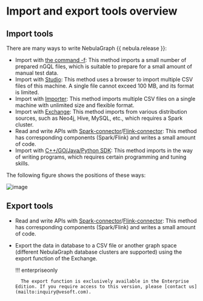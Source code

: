 # Import and export tools overview

## Import tools

There are many ways to write NebulaGraph {{ nebula.release }}:

- Import with [the command -f](../2.quick-start/3.connect-to-nebula-graph.md): This method imports a small number of prepared nGQL files, which is suitable to prepare for a small amount of manual test data.
- Import with [Studio](../nebula-studio/quick-start/st-ug-import-data.md): This method uses a browser to import multiple CSV files of this machine. A single file cannot exceed 100 MB, and its format is limited.
- Import with [Importer](use-importer.md): This method imports multiple CSV files on a single machine with unlimited size and flexible format.
- Import with [Exchange](nebula-exchange/about-exchange/ex-ug-what-is-exchange.md): This method imports from various distribution sources, such as Neo4j, Hive, MySQL, etc., which requires a Spark cluster.
- Read and write APIs with [Spark-connector](../connector/nebula-spark-connector.md)/[Flink-connector](../connector/nebula-flink-connector.md): This method has corresponding components (Spark/Flink) and writes a small amount of code.
- Import with [C++/GO/Java/Python SDK](../20.appendix/6.eco-tool-version.md): This method imports in the way of writing programs, which requires certain programming and tuning skills.

The following figure shows the positions of these ways:

 ![image](https://docs-cdn.nebula-graph.com.cn/figures/write-choice.png)

## Export tools

- Read and write APIs with [Spark-connector](../connector/nebula-spark-connector.md)/[Flink-connector](../connector/nebula-flink-connector.md): This method has corresponding components (Spark/Flink) and writes a small amount of code.
- Export the data in database to a CSV file or another graph space (different NebulaGraph database clusters are supported) using the export function of the Exchange.

  !!! enterpriseonly

        The export function is exclusively available in the Enterprise Edition. If you require access to this version, please [contact us](mailto:inquiry@vesoft.com).
